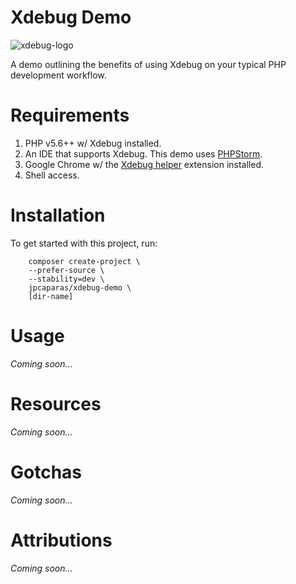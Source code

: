 # Xdebug Demo

![xdebug-logo](https://upload.wikimedia.org/wikipedia/en/5/5e/Xdebug-logo.png)

A demo outlining the benefits of using Xdebug on your typical PHP development workflow.


# Requirements

1. PHP v5.6++ w/ Xdebug installed.
1. An IDE that supports Xdebug. This demo uses [PHPStorm](https://www.jetbrains.com/phpstorm/).
1. Google Chrome w/ the [Xdebug helper](https://chrome.google.com/webstore/detail/xdebug-helper/eadndfjplgieldjbigjakmdgkmoaaaoc?hl=en) extension installed.
1. Shell access.


# Installation

To get started with this project, run:

        composer create-project \
        --prefer-source \
        --stability=dev \
        jpcaparas/xdebug-demo \
        [dir-name]

# Usage

_Coming soon..._


# Resources

_Coming soon..._


# Gotchas

_Coming soon..._


# Attributions

_Coming soon..._
